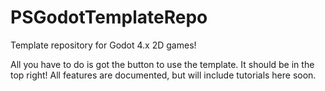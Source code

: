 # PSGodotTemplateRepo
Template repository for Godot 4.x 2D games!

All you have to do is got the button to use the template. It should be in the top right! All features are documented, but will include tutorials here soon.
